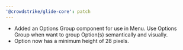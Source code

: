 ```yaml
---
'@crowdstrike/glide-core': patch
---
```


- Added an Options Group component for use in Menu. Use Options Group when want to group Option(s) semantically and visually.
- Option now has a minimum height of 28 pixels.
